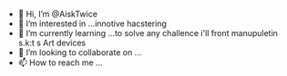 - 👋 Hi, I’m @AiskTwice
- 👀 I’m interested in ...innotive hacstering
- 🌱 I’m currently learning ...to solve any challence i'll front manupuletin s.k:t s Art devices 
- 💞️ I’m looking to collaborate on ...
- 📫 How to reach me ...

<!---
AiskTwice/AiskTwice is a ✨ special ✨ repository because its `README.md` (this file) appears on your GitHub profile.
You can click the Preview link to take a look at your changes.
--->
